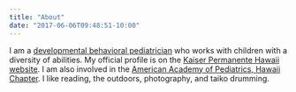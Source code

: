 ```yaml
---
title: "About"
date: "2017-06-06T09:48:51-10:00"
---
```


I am a [developmental behavioral pediatrician](https://www.healthychildren.org/English/family-life/health-management/pediatric-specialists/pages/What-is-a-Developmental-Behavioral-Pediatrician.aspx) who works with children with a diversity of abilities. My official profile is on the [Kaiser Permanente Hawaii website](https://healthy.kaiserpermanente.org/hawaii/provider/michael-ching-7943547#/map). I am also involved in the [American Academy of Pediatrics, Hawaii Chapter](http://aaphawaii.org/). I like reading, the outdoors, photography, and taiko drumming.
